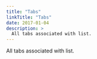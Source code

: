 ```yaml
---
title: "Tabs"
linkTitle: "Tabs"
date: 2017-01-04
description: >
  All tabs associated with list.
---
```


All tabs associated with list.